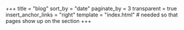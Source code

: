 +++
title = "blog"
sort_by = "date"
paginate_by = 3
transparent = true
insert_anchor_links = "right"
template = "index.html" # needed so that pages show up on the section
+++
